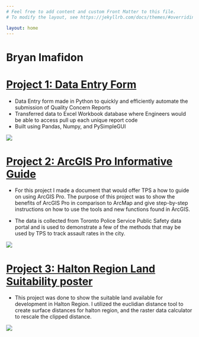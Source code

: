 ```yaml
---
# Feel free to add content and custom Front Matter to this file.
# To modify the layout, see https://jekyllrb.com/docs/themes/#overriding-theme-defaults

layout: home
---
```


# Bryan Imafidon

# [Project 1: Data Entry Form](https://github.com/BryaJoach/Bryan.Portfolio.io/tree/Files-and-Projects)
* Data Entry form made in Python to quickly and efficiently automate the submission of Quality Concern Reports
* Transferred data to Excel Workbook database where Engineers would be able to access pull up each unique report code
* Built using Pandas, Numpy, and PySimpleGUI

![](https://github.com/BryaJoach/Bryan.Portfolio.io/blob/Maps-and-processes/Images/SubmissionForm.png)

# [Project 2: ArcGIS Pro Informative Guide](https://github.com/BryaJoach/Bryan.Portfolio.io/blob/Maps-and-processes/TPS_ArcGIS_Pro_Instructional.docx)
* For this project I made a document that would offer TPS a how to guide on using ArcGIS Pro. The purpose of this project was to show the benefits of ArcGIS Pro in comparison to ArcMap and give step-by-step instructions on how to use the tools and new functions found in ArcGIS.

* The data is collected from Toronto Police Service Public Safety data portal and is used to demonstrate a few of the methods that may be used by TPS to track assault rates in the city.

![](https://github.com/BryaJoach/Bryan.Portfolio.io/blob/Maps-and-processes/Images/TorontoAssaultRates2020.png)

# [Project 3: Halton Region Land Suitability poster](https://github.com/BryaJoach/Bryan.Portfolio.io/blob/Maps-and-processes/Land%20Suitable%20for%20Development%20within%20Halton%20Region.pdf)

* This project was done to show the suitable land available for development in Halton Region. I utilized the euclidian distance tool to create surface distances for halton region, and the raster data calculator to rescale the clipped distance.

![](https://github.com/BryaJoach/Bryan.Portfolio.io/blob/Maps-and-processes/Images/Suitable%20Land.png)
